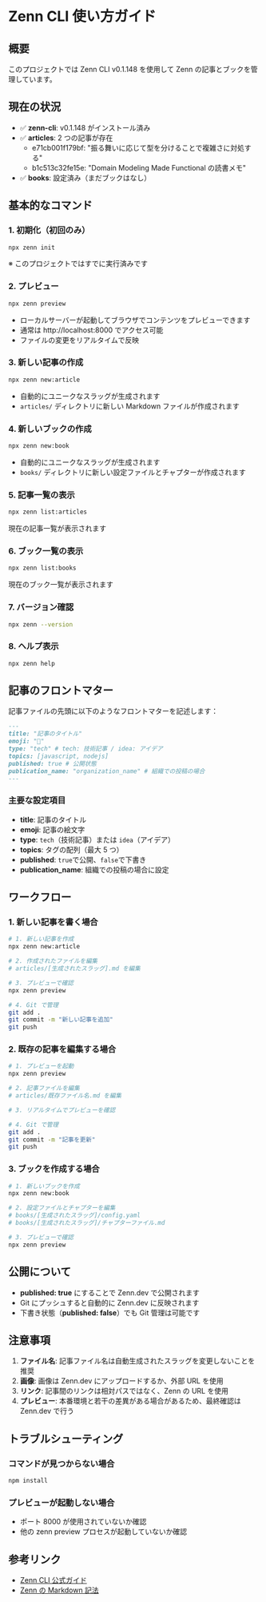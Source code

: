 # Zenn CLI 使い方ガイド

## 概要

このプロジェクトでは Zenn CLI v0.1.148 を使用して Zenn の記事とブックを管理しています。

## 現在の状況

- ✅ **zenn-cli**: v0.1.148 がインストール済み
- ✅ **articles**: 2 つの記事が存在
  - e71cb001f179bf: "振る舞いに応じて型を分けることで複雑さに対処する"
  - b1c513c32fe15e: "Domain Modeling Made Functional の読書メモ"
- ✅ **books**: 設定済み（まだブックはなし）

## 基本的なコマンド

### 1. 初期化（初回のみ）

```bash
npx zenn init
```

※ このプロジェクトではすでに実行済みです

### 2. プレビュー

```bash
npx zenn preview
```

- ローカルサーバーが起動してブラウザでコンテンツをプレビューできます
- 通常は http://localhost:8000 でアクセス可能
- ファイルの変更をリアルタイムで反映

### 3. 新しい記事の作成

```bash
npx zenn new:article
```

- 自動的にユニークなスラッグが生成されます
- `articles/` ディレクトリに新しい Markdown ファイルが作成されます

### 4. 新しいブックの作成

```bash
npx zenn new:book
```

- 自動的にユニークなスラッグが生成されます
- `books/` ディレクトリに新しい設定ファイルとチャプターが作成されます

### 5. 記事一覧の表示

```bash
npx zenn list:articles
```

現在の記事一覧が表示されます

### 6. ブック一覧の表示

```bash
npx zenn list:books
```

現在のブック一覧が表示されます

### 7. バージョン確認

```bash
npx zenn --version
```

### 8. ヘルプ表示

```bash
npx zenn help
```

## 記事のフロントマター

記事ファイルの先頭に以下のようなフロントマターを記述します：

```markdown
---
title: "記事のタイトル"
emoji: "🦄"
type: "tech" # tech: 技術記事 / idea: アイデア
topics: [javascript, nodejs]
published: true # 公開状態
publication_name: "organization_name" # 組織での投稿の場合
---
```

### 主要な設定項目

- **title**: 記事のタイトル
- **emoji**: 記事の絵文字
- **type**: `tech`（技術記事）または `idea`（アイデア）
- **topics**: タグの配列（最大 5 つ）
- **published**: `true`で公開、`false`で下書き
- **publication_name**: 組織での投稿の場合に設定

## ワークフロー

### 1. 新しい記事を書く場合

```bash
# 1. 新しい記事を作成
npx zenn new:article

# 2. 作成されたファイルを編集
# articles/[生成されたスラッグ].md を編集

# 3. プレビューで確認
npx zenn preview

# 4. Git で管理
git add .
git commit -m "新しい記事を追加"
git push
```

### 2. 既存の記事を編集する場合

```bash
# 1. プレビューを起動
npx zenn preview

# 2. 記事ファイルを編集
# articles/既存ファイル名.md を編集

# 3. リアルタイムでプレビューを確認

# 4. Git で管理
git add .
git commit -m "記事を更新"
git push
```

### 3. ブックを作成する場合

```bash
# 1. 新しいブックを作成
npx zenn new:book

# 2. 設定ファイルとチャプターを編集
# books/[生成されたスラッグ]/config.yaml
# books/[生成されたスラッグ]/チャプターファイル.md

# 3. プレビューで確認
npx zenn preview
```

## 公開について

- **published: true** にすることで Zenn.dev で公開されます
- Git にプッシュすると自動的に Zenn.dev に反映されます
- 下書き状態（**published: false**）でも Git 管理は可能です

## 注意事項

1. **ファイル名**: 記事ファイル名は自動生成されたスラッグを変更しないことを推奨
2. **画像**: 画像は Zenn.dev にアップロードするか、外部 URL を使用
3. **リンク**: 記事間のリンクは相対パスではなく、Zenn の URL を使用
4. **プレビュー**: 本番環境と若干の差異がある場合があるため、最終確認は Zenn.dev で行う

## トラブルシューティング

### コマンドが見つからない場合

```bash
npm install
```

### プレビューが起動しない場合

- ポート 8000 が使用されていないか確認
- 他の zenn preview プロセスが起動していないか確認

## 参考リンク

- [Zenn CLI 公式ガイド](https://zenn.dev/zenn/articles/zenn-cli-guide)
- [Zenn の Markdown 記法](https://zenn.dev/zenn/articles/markdown-guide)
